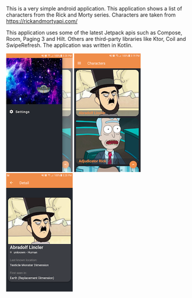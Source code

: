 This is a very simple android application. This application shows a list of characters from the Rick and Morty series.
Characters are taken from https://rickandmortyapi.com/

This application uses some of the latest Jetpack apis such as Compose, Room, Paging 3 and Hilt. Others are third-party libraries like 
Ktor, Coil and SwipeRefresh. The application was written in Kotlin.

![Alt text](https://github.com/otorresd/RAM/blob/master/Images/menu.png) ![Alt text](https://github.com/otorresd/RAM/blob/master/Images/list.png) ![Alt text](https://github.com/otorresd/RAM/blob/master/Images/detail.png)
